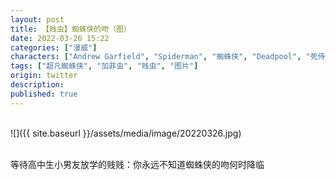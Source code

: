 ```yaml
---
layout: post
title: 【贱虫】蜘蛛侠的吻（图）
date: 2022-03-26 15:22
categories: ["漫威"]
characters: ["Andrew Garfield", "Spiderman", "蜘蛛侠", "Deadpool", "死侍"]
tags: ["超凡蜘蛛侠", "加菲虫", "贱虫", "图片"]
origin: twitter
description: 
published: true
---
```


<br>
![]({{ site.baseurl }}/assets/media/image/20220326.jpg)
<br><br>

等待高中生小男友放学的贱贱：你永远不知道蜘蛛侠的吻何时降临
